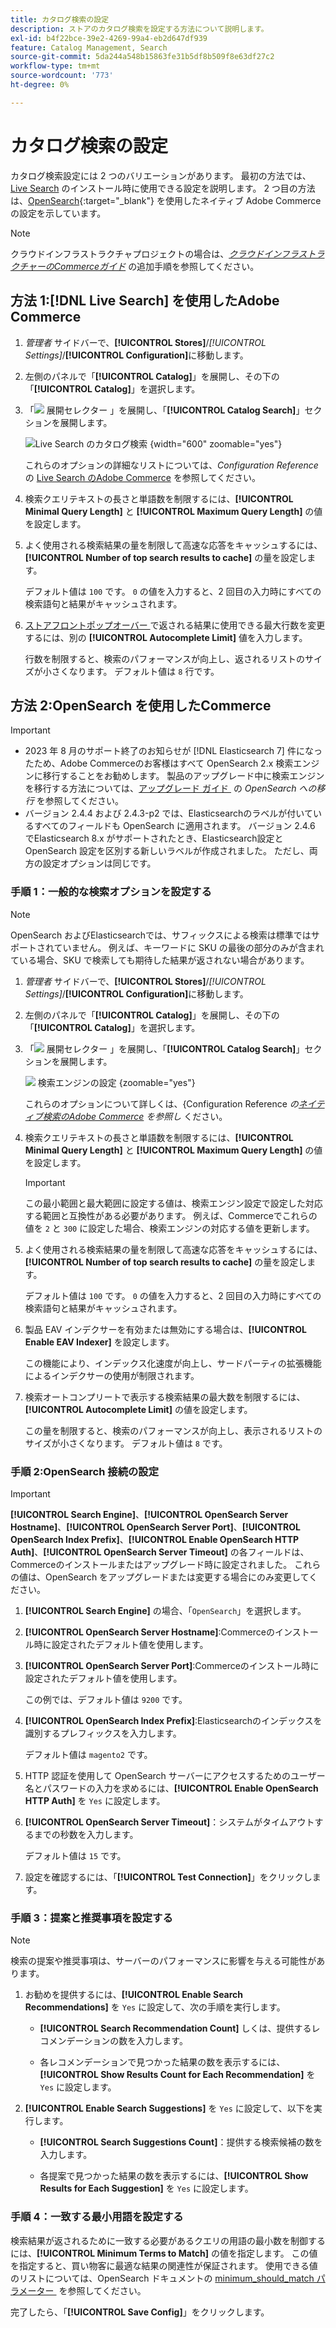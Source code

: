 ```yaml
---
title: カタログ検索の設定
description: ストアのカタログ検索を設定する方法について説明します。
exl-id: b4f22bce-39e2-4269-99a4-eb2d647df939
feature: Catalog Management, Search
source-git-commit: 5da244a548b15863fe31b5df8b509f8e63df27c2
workflow-type: tm+mt
source-wordcount: '773'
ht-degree: 0%

---
```


# カタログ検索の設定

カタログ検索設定には 2 つのバリエーションがあります。 最初の方法では、[Live Search](https://experienceleague.adobe.com/docs/commerce/live-search/overview.html?lang=ja) のインストール時に使用できる設定を説明します。 2 つ目の方法は、[OpenSearch](https://experienceleague.adobe.com/docs/commerce-operations/installation-guide/prerequisites/search-engine/overview.html?lang=ja){:target="_blank"} を使用したネイティブ Adobe Commerceの設定を示しています。

>[!NOTE]
>
>クラウドインフラストラクチャプロジェクトの場合は、[_クラウドインフラストラクチャーのCommerceガイド_](https://experienceleague.adobe.com/ja/docs/commerce-cloud-service/user-guide/configure/service/opensearch) の追加手順を参照してください。

## 方法 1:[!DNL Live Search] を使用したAdobe Commerce

1. _管理者_ サイドバーで、**[!UICONTROL Stores]**/_[!UICONTROL Settings]_/**[!UICONTROL Configuration]**&#x200B;に移動します。

1. 左側のパネルで「**[!UICONTROL Catalog]**」を展開し、その下の「**[!UICONTROL Catalog]**」を選択します。

1. 「![&#x200B; 展開セレクター &#x200B;](../assets/icon-display-expand.png)」を展開し、「**[!UICONTROL Catalog Search]**」セクションを展開します。

   ![Live Search のカタログ検索 &#x200B;](../configuration-reference/catalog/assets/catalog-search-live-search.png){width="600" zoomable="yes"}

   これらのオプションの詳細なリストについては、_Configuration Reference_ の [Live Search のAdobe Commerce](../configuration-reference/catalog/catalog.md#adobe-commerce-with-live-search) を参照してください。

1. 検索クエリテキストの長さと単語数を制限するには、**[!UICONTROL Minimal Query Length]** と **[!UICONTROL Maximum Query Length]** の値を設定します。

1. よく使用される検索結果の量を制限して高速な応答をキャッシュするには、**[!UICONTROL Number of top search results to cache]** の量を設定します。

   デフォルト値は `100` です。 `0` の値を入力すると、2 回目の入力時にすべての検索語句と結果がキャッシュされます。

1. [&#x200B; ストアフロントポップオーバー &#x200B;](https://experienceleague.adobe.com/docs/commerce/live-search/live-search-storefront/quick-tour.html?lang=ja) で返される結果に使用できる最大行数を変更するには、別の **[!UICONTROL Autocomplete Limit]** 値を入力します。

   行数を制限すると、検索のパフォーマンスが向上し、返されるリストのサイズが小さくなります。 デフォルト値は `8` 行です。

## 方法 2:OpenSearch を使用したCommerce

>[!IMPORTANT]
>
>- 2023 年 8 月のサポート終了のお知らせが [!DNL Elasticsearch 7] 件になったため、Adobe Commerceのお客様はすべて OpenSearch 2.x 検索エンジンに移行することをお勧めします。 製品のアップグレード中に検索エンジンを移行する方法については、[&#x200B; アップグレード ガイド &#x200B;](https://experienceleague.adobe.com/docs/commerce-operations/upgrade-guide/prepare/opensearch-migration.html?lang=ja) の _OpenSearch への移行_ を参照してください。
>- バージョン 2.4.4 および 2.4.3-p2 では、Elasticsearchのラベルが付いているすべてのフィールドも OpenSearch に適用されます。 バージョン 2.4.6 でElasticsearch 8.x がサポートされたとき、Elasticsearch設定と OpenSearch 設定を区別する新しいラベルが作成されました。 ただし、両方の設定オプションは同じです。

### 手順 1：一般的な検索オプションを設定する

>[!NOTE]
>
>OpenSearch およびElasticsearchでは、サフィックスによる検索は標準ではサポートされていません。 例えば、キーワードに SKU の最後の部分のみが含まれている場合、SKU で検索しても期待した結果が返されない場合があります。

1. _管理者_ サイドバーで、**[!UICONTROL Stores]**/_[!UICONTROL Settings]_/**[!UICONTROL Configuration]**&#x200B;に移動します。

1. 左側のパネルで「**[!UICONTROL Catalog]**」を展開し、その下の「**[!UICONTROL Catalog]**」を選択します。

1. 「![&#x200B; 展開セレクター &#x200B;](../assets/icon-display-expand.png)」を展開し、「**[!UICONTROL Catalog Search]**」セクションを展開します。

   ![&#x200B; 検索エンジンの設定 &#x200B;](../configuration-reference/catalog/assets/catalog-search-opensearch.png){zoomable="yes"}

   これらのオプションについて詳しくは、&lbrace;Configuration Reference _の [&#x200B; ネイティブ検索のAdobe Commerce](../configuration-reference/catalog/catalog.md#adobe-commerce-with-native-search) を参照し_ ください。

1. 検索クエリテキストの長さと単語数を制限するには、**[!UICONTROL Minimal Query Length]** と **[!UICONTROL Maximum Query Length]** の値を設定します。

   >[!IMPORTANT]
   >
   >この最小範囲と最大範囲に設定する値は、検索エンジン設定で設定した対応する範囲と互換性がある必要があります。 例えば、Commerceでこれらの値を `2` と `300` に設定した場合、検索エンジンの対応する値を更新します。

1. よく使用される検索結果の量を制限して高速な応答をキャッシュするには、**[!UICONTROL Number of top search results to cache]** の量を設定します。

   デフォルト値は `100` です。 `0` の値を入力すると、2 回目の入力時にすべての検索語句と結果がキャッシュされます。

1. 製品 EAV インデクサーを有効または無効にする場合は、**[!UICONTROL Enable EAV Indexer]** を設定します。

   この機能により、インデックス化速度が向上し、サードパーティの拡張機能によるインデクサーの使用が制限されます。

1. 検索オートコンプリートで表示する検索結果の最大数を制限するには、**[!UICONTROL Autocomplete Limit]** の値を設定します。

   この量を制限すると、検索のパフォーマンスが向上し、表示されるリストのサイズが小さくなります。 デフォルト値は `8` です。

### 手順 2:OpenSearch 接続の設定

>[!IMPORTANT]
>
>**[!UICONTROL Search Engine]**、**[!UICONTROL OpenSearch Server Hostname]**、**[!UICONTROL OpenSearch Server Port]**、**[!UICONTROL OpenSearch Index Prefix]**、**[!UICONTROL Enable OpenSearch HTTP Auth]**、**[!UICONTROL OpenSearch Server Timeout]** の各フィールドは、Commerceのインストールまたはアップグレード時に設定されました。 これらの値は、OpenSearch をアップグレードまたは変更する場合にのみ変更してください。

1. **[!UICONTROL Search Engine]** の場合、「`OpenSearch`」を選択します。

1. **[!UICONTROL OpenSearch Server Hostname]**:Commerceのインストール時に設定されたデフォルト値を使用します。

1. **[!UICONTROL OpenSearch Server Port]**:Commerceのインストール時に設定されたデフォルト値を使用します。

   この例では、デフォルト値は `9200` です。

1. **[!UICONTROL OpenSearch Index Prefix]**:Elasticsearchのインデックスを識別するプレフィックスを入力します。

   デフォルト値は `magento2` です。

1. HTTP 認証を使用して OpenSearch サーバーにアクセスするためのユーザー名とパスワードの入力を求めるには、**[!UICONTROL Enable OpenSearch HTTP Auth]** を `Yes` に設定します。

1. **[!UICONTROL OpenSearch Server Timeout]**：システムがタイムアウトするまでの秒数を入力します。

   デフォルト値は `15` です。

1. 設定を確認するには、「**[!UICONTROL Test Connection]**」をクリックします。

### 手順 3：提案と推奨事項を設定する

>[!NOTE]
>
>検索の提案や推奨事項は、サーバーのパフォーマンスに影響を与える可能性があります。

1. お勧めを提供するには、**[!UICONTROL Enable Search Recommendations]** を `Yes` に設定して、次の手順を実行します。

   - **[!UICONTROL Search Recommendation Count]** しくは、提供するレコメンデーションの数を入力します。

   - 各レコメンデーションで見つかった結果の数を表示するには、**[!UICONTROL Show Results Count for Each Recommendation]** を `Yes` に設定します。

1. **[!UICONTROL Enable Search Suggestions]** を `Yes` に設定して、以下を実行します。

   - **[!UICONTROL Search Suggestions Count]**：提供する検索候補の数を入力します。

   - 各提案で見つかった結果の数を表示するには、**[!UICONTROL Show Results for Each Suggestion]** を `Yes` に設定します。

### 手順 4：一致する最小用語を設定する

検索結果が返されるために一致する必要があるクエリの用語の最小数を制御するには、**[!UICONTROL Minimum Terms to Match]** の値を指定します。 この値を指定すると、買い物客に最適な結果の関連性が保証されます。 使用できる値のリストについては、OpenSearch ドキュメントの [minimum_should_match パラメーター &#x200B;](https://opensearch.org/docs/latest/query-dsl/minimum-should-match/) を参照してください。

完了したら、「**[!UICONTROL Save Config]**」をクリックします。
